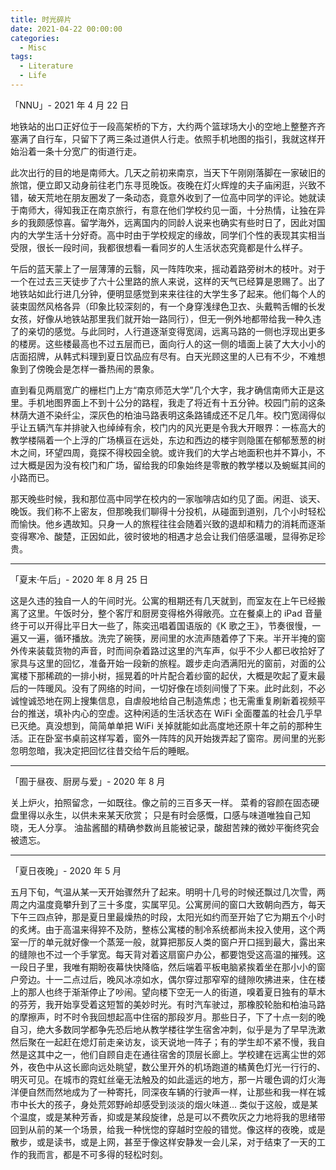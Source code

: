 ```yaml
---
title: 时光碎片
date: 2021-04-22 00:00:00
categories:
  - Misc
tags:
  - Literature
  - Life
---
```


<!-- / CONTENT HIDDEN BY AUTHOR / -->

「NNU」- 2021 年 4 月 22 日

地铁站的出口正好位于一段高架桥的下方，大约两个篮球场大小的空地上整整齐齐塞满了自行车，只留下了两三条过道供人行走。依照手机地图的指引，我就这样开始沿着一条十分宽广的街道行走。

此次出行的目的地是南师大。几天之前初来南京，当天下午刚刚落脚在一家破旧的旅馆，便立即又动身前往老门东寻觅晚饭。夜晚在灯火辉煌的夫子庙闲逛，兴致不错，破天荒地在朋友圈发了一条动态，竟意外收到了一位高中同学的评论。她就读于南师大，得知我正在南京旅行，有意在他们学校约见一面，十分热情，让独在异乡的我颇感惊喜。留学海外，远离国内的同龄人说来也确实有些时日了，因此对国内的大学生活十分好奇。高中时由于学校规定的缘故，同学们个性的表现其实相当受限，很长一段时间，我都很想看一看同岁的人生活状态究竟都是什么样子。

午后的蓝天蒙上了一层薄薄的云翳，风一阵阵吹来，摇动着路旁树木的枝叶。对于一个在过去三天徒步了六十公里路的旅人来说，这样的天气已经算是恩赐了。出了地铁站如此行进几分钟，便明显感觉到来来往往的大学生多了起来。他们每个人的装束固然风格各异（印象比较深刻的，有一个身穿浅绿色卫衣、头戴鸭舌帽的长发女孩，好像从地铁站那里我们就开始一路同行），但无一例外地都带给我一种久违了的亲切的感觉。与此同时，人行道逐渐变得宽阔，远离马路的一侧也浮现出更多的楼房。这些楼最高也不过五层而已，面向行人的这一侧的墙面上装了大大小小的店面招牌，从韩式料理到夏日饮品应有尽有。白天光顾这里的人已有不少，不难想象到了傍晚会是怎样一番热闹的景象。

直到看见两扇宽广的栅栏门上方“南京师范大学”几个大字，我才确信南师大正是这里。手机地图界面上不到十公分的路程，我走了将近有十五分钟。校园门前的这条林荫大道不染纤尘，深灰色的柏油马路表明这条路铺成还不足几年。校门宽阔得似乎让五辆汽车并排驶入也绰绰有余，校门内的风光更是令我大开眼界：一栋高大的教学楼隔着一个上浮的广场横亘在远处，东边和西边的楼宇则隐匿在郁郁葱葱的树木之间，环望四周，竟探不得校园全貌。或许我们的大学占地面积也并不算小，不过大概是因为没有校门和广场，留给我的印象始终是零散的教学楼以及蜿蜒其间的小路而已。

那天晚些时候，我和那位高中同学在校内的一家咖啡店如约见了面。闲逛、谈天、晚饭。我们称不上密友，但那晚我们聊得十分投机，从碰面到道别，几个小时轻松而愉快。他乡遇故知。只身一人的旅程往往会随着兴致的退却和精力的消耗而逐渐变得寒冷、酸楚，正因如此，彼时彼地的相遇才总会让我们倍感温暖，显得弥足珍贵。

---

「夏末·午后」- 2020 年 8 月 25 日

这是久违的独自一人的午间时光。公寓的租期还有几天就到，而室友在上午已经搬离了这里。午饭时分，整个客厅和厨房变得格外得敞亮。立在餐桌上的 iPad 音量终于可以开得比平日大一些了，陈奕迅唱着国语版的《K 歌之王》，节奏很慢，一遍又一遍，循环播放。洗完了碗筷，房间里的水流声随着停了下来。半开半掩的窗外传来装载货物的声音，时而间杂着路过这里的汽车声，似乎不少人都已收拾好了家具与这里的回忆，准备开始一段新的旅程。踱步走向洒满阳光的窗前，对面的公寓楼下那稀疏的一排小树，摇晃着的叶片配合着纱窗的起伏，大概是吹起了夏末最后的一阵暖风。没有了网络的时间，一切好像在顷刻间慢了下来。此时此刻，不必诚惶诚恐地在网上搜集信息，自虐般地给自己制造焦虑；也无需重复刷新着视频平台的推送，填补内心的空虚。这种闲适的生活状态在 WiFi 全面覆盖的社会几乎早已灭绝。真没想到，简简单单把 WiFi 关掉就能如此高度地还原十年之前的那种生活。正在卧室书桌前这样写着，窗外一阵阵的风开始拨弄起了窗帘。房间里的光影忽明忽暗，我决定把回忆往昔交给午后的睡眠。

---

「囿于昼夜、厨房与爱」- 2020 年 8 月

关上炉火，拍照留念，一如既往。像之前的三百多天一样。
菜肴的容颜在固态硬盘里得以永生，以供未来某天欣赏；
只是有时会感慨，口感与味道唯独自己知晓，无人分享。
油盐酱醋的精确参数尚且能被记录，酸甜苦辣的微妙平衡终究会被遗忘。

---

「夏日夜晚」- 2020 年 5 月

五月下旬，气温从某一天开始骤然升了起来。明明十几号的时候还飘过几次雪，两周之内温度竟攀升到了三十多度，实属罕见。公寓房间的窗口大致朝向西方，每天下午三四点钟，那是夏日里最燥热的时段，太阳光如约而至开始了它为期五个小时的炙烤。由于高温来得猝不及防，整栋公寓楼的制冷系统都尚未投入使用，这个两室一厅的单元就好像一个蒸笼一般，就算把那反人类的窗户开口摇到最大，露出来的缝隙也不过一个手掌宽。每天背对着这扇窗户办公，都要饱受这高温的摧残。这一段日子里，我唯有期盼夜幕快快降临，然后端着平板电脑紧挨着坐在那小小的窗户旁边。十一二点过后，晚风冰凉如水，偶尔穿过那窄窄的缝隙吹拂进来，住在楼上的那人也终于渐渐停止了吵闹。望向楼下空无一人的街道，嗅着夏日独有的草木的芬芳，我开始享受着这短暂的美妙时光。有时汽车驶过，那橡胶轮胎和柏油马路的摩擦声，时不时令我回想起高中住宿的那段岁月。那些日子，下了十点一刻的晚自习，绝大多数同学都争先恐后地从教学楼往学生宿舍冲刺，似乎是为了早早洗漱然后聚在一起赶在熄灯前走亲访友，谈天说地一阵子；有的学生却不紧不慢，我自然是这其中之一，他们自顾自走在通往宿舍的顶层长廊上。学校建在远离尘世的郊外，夜色中从这长廊向远处眺望，数公里开外的机场跑道的橘黄色灯光一行行的、明灭可见。在城市的霓虹丝毫无法触及的如此遥远的地方，那一片暖色调的灯火海洋便自然而然地成为了一种寄托，同深夜车辆的行驶声一样，让那些和我一样在城市中长大的孩子，身处荒郊野岭却感受到淡淡的烟火味道... 类似于这般，或是某个温度，或是某种芳香，抑或是某段旋律，总是可以不费吹灰之力地将我的思绪带回到从前的某一个场景，给我一种恍惚的穿越时空般的错觉。像这样的夜晚，或是散步，或是读书，或是上网，甚至于像这样安静发一会儿呆，对于结束了一天的工作的我而言，都是不可多得的轻松时刻。
